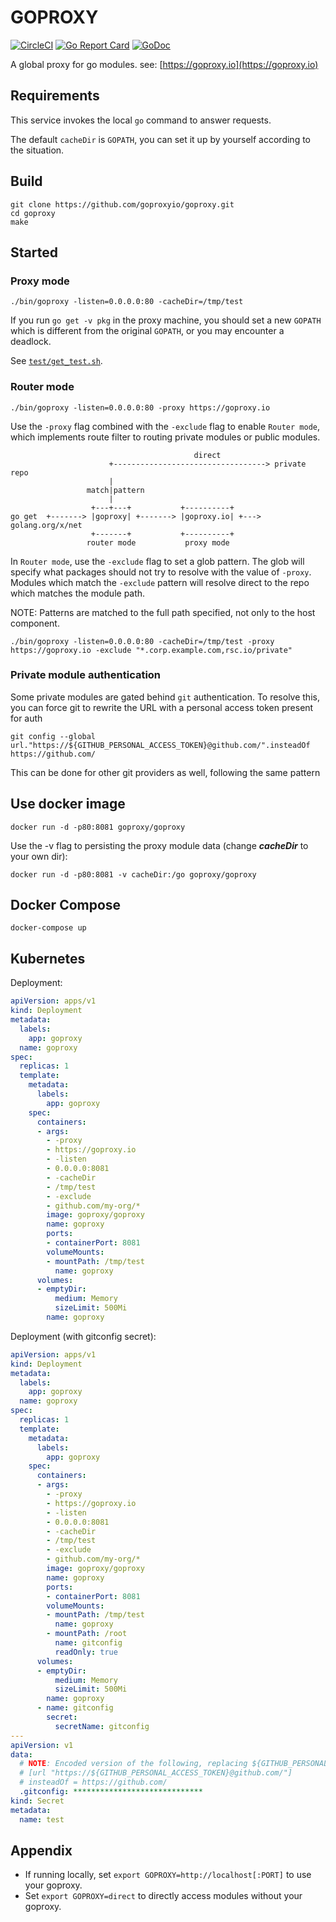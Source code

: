 # GOPROXY

[![CircleCI](https://circleci.com/gh/goproxyio/goproxy.svg?style=svg)](https://circleci.com/gh/goproxyio/goproxy)
[![Go Report Card](https://goreportcard.com/badge/github.com/goproxyio/goproxy)](https://goreportcard.com/report/github.com/goproxyio/goproxy)
[![GoDoc](https://godoc.org/github.com/goproxyio/goproxy?status.svg)](https://godoc.org/github.com/goproxyio/goproxy)

A global proxy for go modules. see: [https://goproxy.io](https://goproxy.io)

## Requirements

This service invokes the local `go` command to answer requests.

The default `cacheDir` is `GOPATH`, you can set it up by yourself according to the situation.

## Build

```shell
git clone https://github.com/goproxyio/goproxy.git
cd goproxy
make
```

## Started

### Proxy mode    

```shell
./bin/goproxy -listen=0.0.0.0:80 -cacheDir=/tmp/test
```

If you run `go get -v pkg` in the proxy machine, you should set a new `GOPATH` which is different from the original `GOPATH`, or you may encounter a deadlock.

See [`test/get_test.sh`](./test/get_test.sh).

### Router mode    

```shell
./bin/goproxy -listen=0.0.0.0:80 -proxy https://goproxy.io
```

Use the `-proxy` flag combined with the `-exclude` flag to enable `Router mode`, which implements route filter to routing private modules or public modules.

```
                                         direct
                      +----------------------------------> private repo
                      |
                 match|pattern
                      |
                  +---+---+           +----------+
go get  +-------> |goproxy| +-------> |goproxy.io| +---> golang.org/x/net
                  +-------+           +----------+
                 router mode           proxy mode
```

In `Router mode`, use the `-exclude` flag to set a glob pattern. The glob will specify what packages should not try to resolve with the value of `-proxy`. Modules which match the `-exclude` pattern will resolve direct to the repo which 
matches the module path.

NOTE: Patterns are matched to the full path specified, not only to the host component.

```shell
./bin/goproxy -listen=0.0.0.0:80 -cacheDir=/tmp/test -proxy https://goproxy.io -exclude "*.corp.example.com,rsc.io/private"
```

### Private module authentication

Some private modules are gated behind `git` authentication. To resolve this, you can force git to rewrite the URL with a personal access token present for auth

```shell
git config --global url."https://${GITHUB_PERSONAL_ACCESS_TOKEN}@github.com/".insteadOf https://github.com/
```

This can be done for other git providers as well, following the same pattern

## Use docker image

```shell
docker run -d -p80:8081 goproxy/goproxy
```

Use the -v flag to persisting the proxy module data (change ___cacheDir___ to your own dir):

```
docker run -d -p80:8081 -v cacheDir:/go goproxy/goproxy
```

## Docker Compose

```shell
docker-compose up
```

## Kubernetes

Deployment:

```yaml
apiVersion: apps/v1
kind: Deployment
metadata:
  labels:
    app: goproxy
  name: goproxy
spec:
  replicas: 1
  template:
    metadata:
      labels:
        app: goproxy
    spec:
      containers:
      - args:
        - -proxy
        - https://goproxy.io
        - -listen
        - 0.0.0.0:8081
        - -cacheDir
        - /tmp/test
        - -exclude
        - github.com/my-org/*
        image: goproxy/goproxy
        name: goproxy
        ports:
        - containerPort: 8081
        volumeMounts:
        - mountPath: /tmp/test
          name: goproxy
      volumes:
      - emptyDir:
          medium: Memory
          sizeLimit: 500Mi
        name: goproxy
```

Deployment (with gitconfig secret):

```yaml
apiVersion: apps/v1
kind: Deployment
metadata:
  labels:
    app: goproxy
  name: goproxy
spec:
  replicas: 1
  template:
    metadata:
      labels:
        app: goproxy
    spec:
      containers:
      - args:
        - -proxy
        - https://goproxy.io
        - -listen
        - 0.0.0.0:8081
        - -cacheDir
        - /tmp/test
        - -exclude
        - github.com/my-org/*
        image: goproxy/goproxy
        name: goproxy
        ports:
        - containerPort: 8081
        volumeMounts:
        - mountPath: /tmp/test
          name: goproxy
        - mountPath: /root
          name: gitconfig
          readOnly: true
      volumes:
      - emptyDir:
          medium: Memory
          sizeLimit: 500Mi
        name: goproxy
      - name: gitconfig
        secret:
          secretName: gitconfig
---
apiVersion: v1
data:
  # NOTE: Encoded version of the following, replacing ${GITHUB_PERSONAL_ACCESS_TOKEN}
  # [url "https://${GITHUB_PERSONAL_ACCESS_TOKEN}@github.com/"]
  # insteadOf = https://github.com/
  .gitconfig: *****************************
kind: Secret
metadata:
  name: test
```

## Appendix

- If running locally, set `export GOPROXY=http://localhost[:PORT]` to use your goproxy.
- Set `export GOPROXY=direct` to directly access modules without your goproxy.
